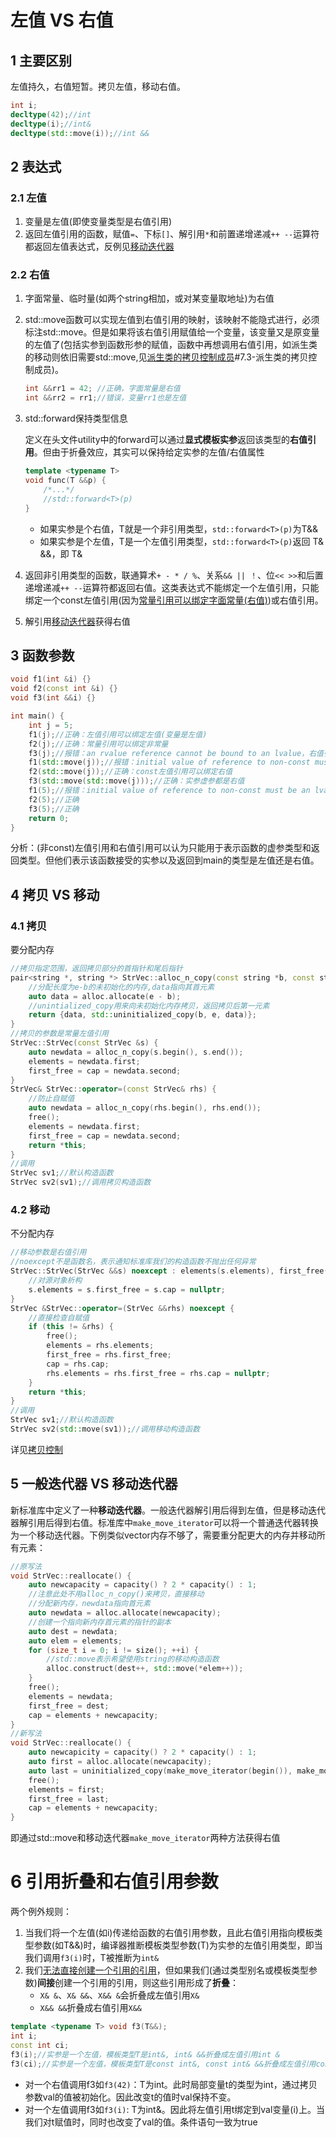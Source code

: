 # 左值 VS 右值
## 1 主要区别
左值持久，右值短暂。拷贝左值，移动右值。
```cpp
int i;
decltype(42);//int
decltype(i);//int&
decltype(std::move(i));//int &&
```
## 2 表达式
### 2.1 左值
1. 变量是左值(即使变量类型是右值引用)
2. 返回左值引用的函数，赋值```=```、下标```[]```、解引用```*```和前置递增递减```++ --```运算符都返回左值表达式，反例见[移动迭代器](#5-一般迭代器-vs-移动迭代器)

### 2.2 右值
1. 字面常量、临时量(如两个string相加，或对某变量取地址)为右值
2. std::move函数可以实现左值到右值引用的映射，该映射不能隐式进行，必须标注std::move。但是如果将该右值引用赋值给一个变量，该变量又是原变量的左值了(包括实参到函数形参的赋值，函数中再想调用右值引用，如派生类的移动则依旧需要std::move,见[派生类的拷贝控制成员](./15_面向对象程序设计.md)#7.3-派生类的拷贝控制成员)。
    ```cpp
    int &&rr1 = 42; //正确，字面常量是右值
    int &&rr2 = rr1;//错误，变量rr1也是左值
    ```
3. std::forward保持类型信息

    定义在头文件utility中的forward可以通过**显式模板实参**返回该类型的**右值引用**。但由于折叠效应，其实可以保持给定实参的左值/右值属性
    ```cpp
    template <typename T> 
    void func(T &&p) {
        /*...*/
        //std::forward<T>(p)
    }
    ```
    - 如果实参是个右值，T就是一个非引用类型，```std::forward<T>(p)```为T&&
    - 如果实参是个左值，T是一个左值引用类型，```std::forward<T>(p)```返回 T& &&，即 T&
4. 返回非引用类型的函数，联通算术```+ - * / %```、关系```&& || ！```、位```<< >>```和后置递增递减```++ --```运算符都返回右值。这类表达式不能绑定一个左值引用，只能绑定一个const左值引用(因为[常量引用可以绑定字面常量(右值)](const.md#底层const))或右值引用。
5. 解引用[移动迭代器](#5-一般迭代器-vs-移动迭代器)获得右值

## 3 函数参数
```cpp
void f1(int &i) {}
void f2(const int &i) {}
void f3(int &&i) {}

int main() {
    int j = 5;
    f1(j);//正确：左值引用可以绑定左值(变量是左值)
    f2(j);//正确：常量引用可以绑定非常量
    f3(j);//报错：an rvalue reference cannot be bound to an lvalue，右值引用不能绑定左值
    f1(std::move(j));//报错：initial value of reference to non-const must be an lvalue
    f2(std::move(j));//正确：const左值引用可以绑定右值
    f3(std::move(std::move(j)));//正确：实参虚参都是右值
    f1(5);//报错：initial value of reference to non-const must be an lvalue,字面常量为右值
    f2(5);//正确
    f3(5);//正确
    return 0;
}
```
分析：(非const)左值引用和右值引用可以认为只能用于表示函数的虚参类型和返回类型。但他们表示该函数接受的实参以及返回到main的类型是左值还是右值。

## 4 拷贝 VS 移动
### 4.1 拷贝
要分配内存
```cpp
//拷贝指定范围，返回拷贝部分的首指针和尾后指针
pair<string *, string *> StrVec::alloc_n_copy(const string *b, const string *e) {
    //分配长度为e-b的未初始化的内存,data指向其首元素
    auto data = alloc.allocate(e - b);
    //unintialized_copy用来向未初始化内存拷贝，返回拷贝后第一元素
    return {data, std::uninitialized_copy(b, e, data)};
}
//拷贝的参数是常量左值引用
StrVec::StrVec(const StrVec &s) {
    auto newdata = alloc_n_copy(s.begin(), s.end());
    elements = newdata.first;
    first_free = cap = newdata.second;
}
StrVec& StrVec::operator=(const StrVec& rhs) {
    //防止自赋值
    auto newdata = alloc_n_copy(rhs.begin(), rhs.end());
    free();
    elements = newdata.first;
    first_free = cap = newdata.second;
    return *this;
}
//调用
StrVec sv1;//默认构造函数
StrVec sv2(sv1);//调用拷贝构造函数
```
### 4.2 移动
不分配内存
```cpp
//移动参数是右值引用
//noexcept不是函数名，表示通知标准库我们的构造函数不抛出任何异常
StrVec::StrVec(StrVec &&s) noexcept : elements(s.elements), first_free(s.first_free),cap(s.cap) {
    //对源对象析构
    s.elements = s.first_free = s.cap = nullptr;
}
StrVec &StrVec::operator=(StrVec &&rhs) noexcept {
    //直接检查自赋值
    if (this != &rhs) {
        free();
        elements = rhs.elements;
        first_free = rhs.first_free;
        cap = rhs.cap;
        rhs.elements = rhs.first_free = rhs.cap = nullptr;
    }
    return *this;
}
//调用
StrVec sv1;//默认构造函数
StrVec sv2(std::move(sv1));//调用移动构造函数
```
详见[拷贝控制](13_拷贝控制.md)

## 5 一般迭代器 VS 移动迭代器
新标准库中定义了一种**移动迭代器**。一般迭代器解引用后得到左值，但是移动迭代器解引用后得到右值。标准库中```make_move_iterator```可以将一个普通迭代器转换为一个移动迭代器。下例类似vector<string>内存不够了，需要重分配更大的内存并移动所有元素：
```cpp
//原写法
void StrVec::reallocate() {
    auto newcapacity = capacity() ? 2 * capacity() : 1;
    //注意此处不用alloc_n_copy()来拷贝，直接移动
    //分配新内存，newdata指向首元素
    auto newdata = alloc.allocate(newcapacity);
    //创建一个指向新内存首元素的指针的副本
    auto dest = newdata;
    auto elem = elements;
    for (size_t i = 0; i != size(); ++i) {
        //std::move表示希望使用string的移动构造函数
        alloc.construct(dest++, std::move(*elem++));
    }
    free();
    elements = newdata;
    first_free = dest;
    cap = elements + newcapacity;
}
//新写法
void StrVec::reallocate() {
    auto newcapicity = capacity() ? 2 * capacity() : 1;
    auto first = alloc.allocate(newcapacity);
    auto last = uninitialized_copy(make_move_iterator(begin()), make_move_iterator(end()), first);
    free();
    elements = first;
    first_free = last;
    cap = elements + newcapacity;
}
```
即通过std::move和移动迭代器```make_move_iterator```两种方法获得右值

# 6 引用折叠和右值引用参数

两个例外规则：
1. 当我们将一个左值(如i)传递给函数的右值引用参数，且此右值引用指向模板类型参数(如T&&)时，编译器推断模板类型参数(T)为实参的左值引用类型，即当我们调用```f3(i)```时，T被推断为```int&```
2. 我们[无法直接创建一个引用的引用](02_变量和基本类型.md#3.1-引用)，但如果我们(通过类型别名或模板类型参数)**间接**创建一个引用的引用，则这些引用形成了**折叠**：
    - ```X& &```、```X& &&```、```X&& &```会折叠成左值引用```X&```
    - ```X&& &&```折叠成右值引用```X&&```
```cpp
template <typename T> void f3(T&&);
int i;
const int ci;
f3(i);//实参是一个左值，模板类型T是int&, int& &&折叠成左值引用int &
f3(ci);//实参是一个左值，模板类型T是const int&, const int& &&折叠成左值引用const int &
```
- 对一个右值调用f3如```f3(42)```：T为int。此时局部变量t的类型为int，通过拷贝参数val的值被初始化。因此改变t的值时val保持不变。
- 对一个左值调用f3如```f3(i)```: T为int&。因此将左值引用t绑定到val变量(i)上。当我们对t赋值时，同时也改变了val的值。条件语句一致为true